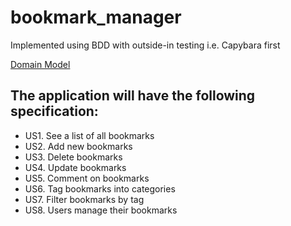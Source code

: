 # bookmark_manager

Implemented using BDD with outside-in testing i.e. Capybara first

[Domain Model](https://imgur.com/a/iIwn0Za)

The application will have the following specification:
-------------------------------------------------

* US1. See a list of all bookmarks
* US2. Add new bookmarks
* US3. Delete bookmarks
* US4. Update bookmarks
* US5. Comment on bookmarks
* US6. Tag bookmarks into categories
* US7. Filter bookmarks by tag
* US8. Users manage their bookmarks
